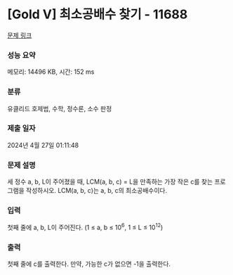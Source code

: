 # [Gold V] 최소공배수 찾기 - 11688 

[문제 링크](https://www.acmicpc.net/problem/11688) 

### 성능 요약

메모리: 14496 KB, 시간: 152 ms

### 분류

유클리드 호제법, 수학, 정수론, 소수 판정

### 제출 일자

2024년 4월 27일 01:11:48

### 문제 설명

<p>세 정수 a, b, L이 주어졌을 때, LCM(a, b, c) = L을 만족하는 가장 작은 c를 찾는 프로그램을 작성하시오. LCM(a, b, c)는 a, b, c의 최소공배수이다.</p>

### 입력 

 <p>첫째 줄에 a, b, L이 주어진다. (1 ≤ a, b ≤ 10<sup>6</sup>, 1 ≤ L ≤ 10<sup>12</sup>)</p>

### 출력 

 <p>첫째 줄에 c를 출력한다. 만약, 가능한 c가 없으면 -1을 출력한다.</p>

